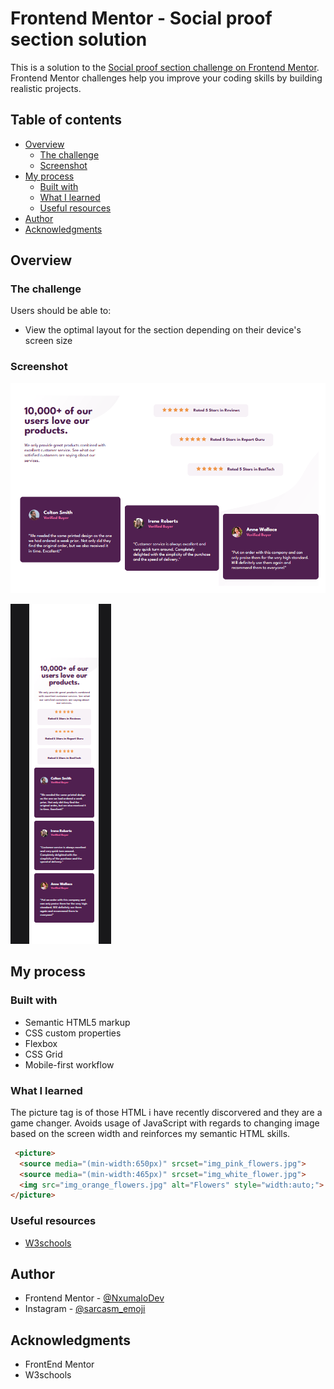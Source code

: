 # Frontend Mentor - Social proof section solution

This is a solution to the [Social proof section challenge on Frontend Mentor](https://www.frontendmentor.io/challenges/social-proof-section-6e0qTv_bA). Frontend Mentor challenges help you improve your coding skills by building realistic projects. 

## Table of contents

- [Overview](#overview)
  - [The challenge](#the-challenge)
  - [Screenshot](#screenshot)
- [My process](#my-process)
  - [Built with](#built-with)
  - [What I learned](#what-i-learned)
  - [Useful resources](#useful-resources)
- [Author](#author)
- [Acknowledgments](#acknowledgments)


## Overview

### The challenge

Users should be able to:

- View the optimal layout for the section depending on their device's screen size

### Screenshot

![Screenshot](<images/Screenshot 2023-08-14 190225.png>)

![Screenshot](<images/Screenshot 2023-08-14 190254.png>)

## My process

### Built with

- Semantic HTML5 markup
- CSS custom properties
- Flexbox
- CSS Grid
- Mobile-first workflow

### What I learned

The picture tag is of those HTML i have recently discorvered and they are a game changer. Avoids usage of JavaScript with regards to changing image based on the screen width and reinforces my semantic HTML skills.

```html
 <picture>
  <source media="(min-width:650px)" srcset="img_pink_flowers.jpg">
  <source media="(min-width:465px)" srcset="img_white_flower.jpg">
  <img src="img_orange_flowers.jpg" alt="Flowers" style="width:auto;">
</picture> 
```

### Useful resources

- [W3schools](https://www.w3schools.com/)

## Author

- Frontend Mentor - [@NxumaloDev](https://www.frontendmentor.io/profile/NxumaloDev)
- Instagram - [@sarcasm_emoji](https://www.instagram.com/sarcasm_emoji)

## Acknowledgments

- FrontEnd Mentor
- W3schools
